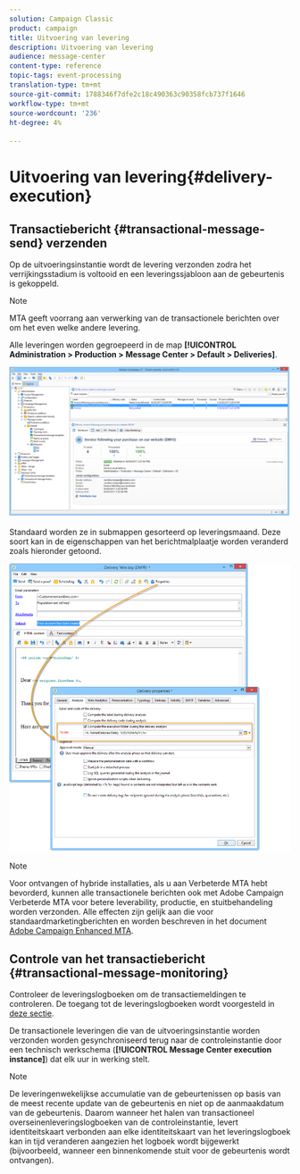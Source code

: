 ```yaml
---
solution: Campaign Classic
product: campaign
title: Uitvoering van levering
description: Uitvoering van levering
audience: message-center
content-type: reference
topic-tags: event-processing
translation-type: tm+mt
source-git-commit: 1788346f7dfe2c18c490363c90358fcb737f1646
workflow-type: tm+mt
source-wordcount: '236'
ht-degree: 4%

---
```



# Uitvoering van levering{#delivery-execution}

## Transactiebericht {#transactional-message-send} verzenden

Op de uitvoeringsinstantie wordt de levering verzonden zodra het verrijkingsstadium is voltooid en een leveringssjabloon aan de gebeurtenis is gekoppeld.

>[!NOTE]
>
>MTA geeft voorrang aan verwerking van de transactionele berichten over om het even welke andere levering.

Alle leveringen worden gegroepeerd in de map **[!UICONTROL Administration > Production > Message Center > Default > Deliveries]**.

![](assets/messagecenter_deliveries_execinstances_001.png)

Standaard worden ze in submappen gesorteerd op leveringsmaand. Deze soort kan in de eigenschappen van het berichtmalplaatje worden veranderd zoals hieronder getoond.

![](assets/messagecenter_deliveries_properties_001.png)

>[!NOTE]
>
>Voor ontvangen of hybride installaties, als u aan Verbeterde MTA hebt bevorderd, kunnen alle transactionele berichten ook met Adobe Campaign Verbeterde MTA voor betere leverability, productie, en stuitbehandeling worden verzonden. Alle effecten zijn gelijk aan die voor standaardmarketingberichten en worden beschreven in het document [Adobe Campaign Enhanced MTA](https://helpx.adobe.com/nl/campaign/kb/acc-campaign-enhanced-mta.html).

## Controle van het transactiebericht {#transactional-message-monitoring}

Controleer de leveringslogboeken om de transactiemeldingen te controleren. De toegang tot de leveringslogboeken wordt voorgesteld in [deze sectie](../../delivery/using/delivery-dashboard.md#delivery-logs-and-history).

De transactionele leveringen die van de uitvoeringsinstantie worden verzonden worden gesynchroniseerd terug naar de controleinstantie door een technisch werkschema (**[!UICONTROL Message Center execution instance]**) dat elk uur in werking stelt.

>[!NOTE]
>
>De leveringenwekelijkse accumulatie van de gebeurtenissen op basis van de meest recente update van de gebeurtenis en niet op de aanmaakdatum van de gebeurtenis. Daarom wanneer het halen van transactioneel overseinenleveringslogboeken van de controleinstantie, levert identiteitskaart verbonden aan elke identiteitskaart van het leveringslogboek kan in tijd veranderen aangezien het logboek wordt bijgewerkt (bijvoorbeeld, wanneer een binnenkomende stuit voor de gebeurtenis wordt ontvangen).

<!--The transactional deliveries sent from the execution instance are synchronized back to the control instance as follows.

Let's take a [delivery template](../../message-center/using/introduction.md) labelled *Template_1*.

1. An event corresponding to *Template_1* is received on the execution instance.
1. The **Processing real time events** (rtEventsProcessing) workflow processes the event and searches for an existing delivery for the current month.

    >[!NOTE]
    >
    >If not found, a new delivery is created and the event is assigned to the new delivery.

1. The transactional email is sent and the delivery status changes to **[!UICONTROL Sent]**.
1. The **Message Center execution instance** (mcSync_mcExec) workflow retrieves the delivery logs from the execution instance and updates the delivery logs on the control instance.
1. The control instance searches for an existing delivery for week 40 (2020-09-28_Template_1).

    >[!NOTE]
    >
    >If not found, a new delivery is created.

1. The week after, an inbound bounce is received for the event.
1. The status of the event changes to **[!UICONTROL Delivery failed]**.
1. The **Message Center execution instance** (mcSync_mcExec) workflow retrieves the delivery logs from the execution instance and searches for a delivery for week 41 (2020-10-05_Template_1) to update the delivery logs. The delivery logs are then linked to a new delivery for the current week.

To summarize, the deliveries weekly accumulate the events based on the latest event update, and not on the event creation date.

Therefore, when extracting transactional messaging delivery logs from the control instance, the delivery ID associated with each delivery log ID changes every week.-->
